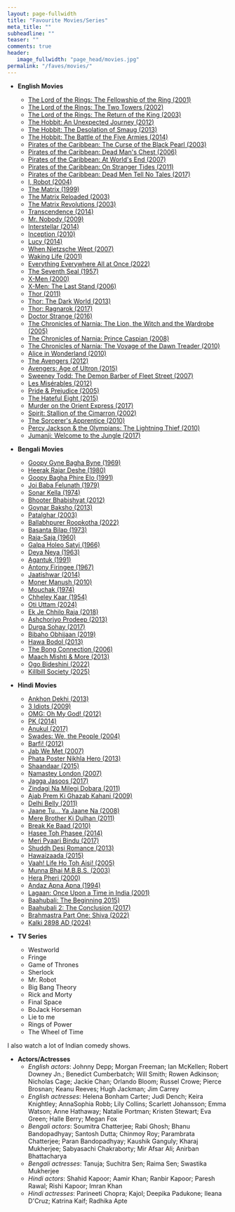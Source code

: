 ```yaml
---
layout: page-fullwidth
title: "Favourite Movies/Series"
meta_title: ""
subheadline: ""
teaser: ""
comments: true
header:
   image_fullwidth: "page_head/movies.jpg"
permalink: "/faves/movies/"
---
```


* **English Movies**
    * [The Lord of the Rings: The Fellowship of the Ring (2001)](https://www.imdb.com/title/tt0120737)
    * [The Lord of the Rings: The Two Towers (2002)](https://www.imdb.com/title/tt0167261)
    * [The Lord of the Rings: The Return of the King (2003)](https://www.imdb.com/title/tt0167260)
    * [The Hobbit: An Unexpected Journey (2012)](https://www.imdb.com/title/tt0903624)
    * [The Hobbit: The Desolation of Smaug (2013)](https://www.imdb.com/title/tt1170358)
    * [The Hobbit: The Battle of the Five Armies (2014)](https://www.imdb.com/title/tt2310332)
    * [Pirates of the Caribbean: The Curse of the Black Pearl (2003)](https://www.imdb.com/title/tt0325980)
    * [Pirates of the Caribbean: Dead Man's Chest (2006)](https://www.imdb.com/title/tt0383574)
    * [Pirates of the Caribbean: At World's End (2007)](https://www.imdb.com/title/tt0449088)
    * [Pirates of the Caribbean: On Stranger Tides (2011)](https://www.imdb.com/title/tt1298650)
    * [Pirates of the Caribbean: Dead Men Tell No Tales (2017)](https://www.imdb.com/title/tt1790809)
    * [I, Robot (2004)](https://www.imdb.com/title/tt0343818)
    * [The Matrix (1999)](https://www.imdb.com/title/tt0133093)
    * [The Matrix Reloaded (2003)](https://www.imdb.com/title/tt0234215)
    * [The Matrix Revolutions (2003)](https://www.imdb.com/title/tt0242653)
    * [Transcendence (2014)](https://www.imdb.com/title/tt2209764)
    * [Mr. Nobody (2009)](https://www.imdb.com/title/tt0485947)
    * [Interstellar (2014)](https://www.imdb.com/title/tt0816692)
    * [Inception (2010)](https://www.imdb.com/title/tt1375666)
    * [Lucy (2014)](https://www.imdb.com/title/tt2872732)
    * [When Nietzsche Wept (2007)](https://www.imdb.com/title/tt0760188)
    * [Waking Life (2001)](https://www.imdb.com/title/tt0243017)
    * [Everything Everywhere All at Once (2022)](https://www.imdb.com/title/tt6710474)
    * [The Seventh Seal (1957)](https://www.imdb.com/title/tt0050976)
    * [X-Men (2000)](https://www.imdb.com/title/tt0120903)
    * [X-Men: The Last Stand (2006)](https://www.imdb.com/title/tt0376994)
    * [Thor (2011)](https://www.imdb.com/title/tt0800369)
    * [Thor: The Dark World (2013)](https://www.imdb.com/title/tt1981115)
    * [Thor: Ragnarok (2017)](https://www.imdb.com/title/tt3501632)
    * [Doctor Strange (2016)](https://www.imdb.com/title/tt1211837)
    * [The Chronicles of Narnia: The Lion, the Witch and the Wardrobe (2005)](https://www.imdb.com/title/tt0363771)
    * [The Chronicles of Narnia: Prince Caspian (2008)](https://www.imdb.com/title/tt0499448)
    * [The Chronicles of Narnia: The Voyage of the Dawn Treader (2010)](https://www.imdb.com/title/tt0980970)
    * [Alice in Wonderland (2010)](https://www.imdb.com/title/tt1014759)
    * [The Avengers (2012)](https://www.imdb.com/title/tt0848228)
    * [Avengers: Age of Ultron (2015)](https://www.imdb.com/title/tt2395427)
    * [Sweeney Todd: The Demon Barber of Fleet Street (2007)](https://www.imdb.com/title/tt0408236)
    * [Les Misérables (2012)](https://www.imdb.com/title/tt1707386)
    * [Pride & Prejudice (2005)](https://www.imdb.com/title/tt0414387)
    * [The Hateful Eight (2015)](https://www.imdb.com/title/tt3460252)
    * [Murder on the Orient Express (2017)](https://www.imdb.com/title/tt3402236)
    * [Spirit: Stallion of the Cimarron (2002)](https://www.imdb.com/title/tt0166813)
    * [The Sorcerer's Apprentice (2010)](https://www.imdb.com/title/tt0963966)
    * [Percy Jackson & the Olympians: The Lightning Thief (2010)](https://www.imdb.com/title/tt0814255)
    * [Jumanji: Welcome to the Jungle (2017)](https://www.imdb.com/title/tt2283362)

* **Bengali Movies** 
    * [Goopy Gyne Bagha Byne (1969)](https://www.imdb.com/title/tt0063023)
    * [Heerak Rajar Deshe (1980)](https://www.imdb.com/title/tt0080856)
    * [Goopy Bagha Phire Elo (1991)](https://www.imdb.com/title/tt0457920)
    * [Joi Baba Felunath (1979)](https://www.imdb.com/title/tt0077775)
    * [Sonar Kella (1974)](https://www.imdb.com/title/tt0072190)
    * [Bhooter Bhabishyat (2012)](https://www.imdb.com/title/tt2351177)
    * [Goynar Baksho (2013)](https://www.imdb.com/title/tt2819358)
    * [Patalghar (2003)](https://www.imdb.com/title/tt0366886)
    * [Ballabhpurer Roopkotha (2022)](https://www.imdb.com/title/tt23024514)
    * [Basanta Bilap (1973)](https://www.imdb.com/title/tt0215549)
    * [Raja-Saja (1960)](https://www.imdb.com/title/tt0054227)
    * [Galpa Holeo Satyi (1966)](https://www.imdb.com/title/tt0366505)
    * [Deya Neya (1963)](https://www.imdb.com/title/tt3918808)
    * [Agantuk (1991)](https://www.imdb.com/title/tt0101279)
    * [Antony Firingee (1967)](https://www.imdb.com/title/tt0317088)
    * [Jaatishwar (2014)](https://www.imdb.com/title/tt3365690)
    * [Moner Manush (2010)](https://www.imdb.com/title/tt1815837)
    * [Mouchak (1974)](https://www.imdb.com/title/tt1587224)
    * [Chheley Kaar (1954)](https://www.imdb.com/title/tt0156395)
    * [Oti Uttam (2024)](https://www.imdb.com/title/tt31250966)
    * [Ek Je Chhilo Raja (2018)](https://www.imdb.com/title/tt7822320)
    * [Ashchorjyo Prodeep (2013)](https://www.imdb.com/title/tt3329526)
    * [Durga Sohay (2017)](https://www.imdb.com/title/tt6774538)
    * [Bibaho Obhijaan (2019)](https://www.imdb.com/title/tt9461494)
    * [Hawa Bodol (2013)](https://www.imdb.com/title/tt2580150)
    * [The Bong Connection (2006)](https://www.imdb.com/title/tt0488374)
    * [Maach Mishti & More (2013)](https://www.imdb.com/title/tt2437786)
    * [Ogo Bideshini (2022)](https://www.imdb.com/title/tt23900716)
    * [Killbill Society (2025)](https://www.imdb.com/title/tt35660545)

* **Hindi Movies**
    * [Ankhon Dekhi (2013)](https://www.imdb.com/title/tt3614516)
    * [3 Idiots (2009)](https://www.imdb.com/title/tt1187043)
    * [OMG: Oh My God! (2012)](https://www.imdb.com/title/tt2283748)
    * [PK (2014)](https://www.imdb.com/title/tt2338151)
    * [Anukul (2017)](https://www.imdb.com/title/tt7493710)
    * [Swades: We, the People (2004)](https://www.imdb.com/title/tt0367110)
    * [Barfi! (2012)](https://www.imdb.com/title/tt2082197)
    * [Jab We Met (2007)](https://www.imdb.com/title/tt1093370)
    * [Phata Poster Nikhla Hero (2013)](https://www.imdb.com/title/tt2615584)
    * [Shaandaar (2015)](https://www.imdb.com/title/tt4007558)
    * [Namastey London (2007)](https://www.imdb.com/title/tt0795434)
    * [Jagga Jasoos (2017)](https://www.imdb.com/title/tt4129428)
    * [Zindagi Na Milegi Dobara (2011)](https://www.imdb.com/title/tt1562872)
    * [Ajab Prem Ki Ghazab Kahani (2009)](https://www.imdb.com/title/tt1252596)
    * [Delhi Belly (2011)](https://www.imdb.com/title/tt1934231)
    * [Jaane Tu... Ya Jaane Na (2008)](https://www.imdb.com/title/tt0473367)
    * [Mere Brother Ki Dulhan (2011)](https://www.imdb.com/title/tt1740710)
    * [Break Ke Baad (2010)](https://www.imdb.com/title/tt1578261)
    * [Hasee Toh Phasee (2014)](https://www.imdb.com/title/tt3173910)
    * [Meri Pyaari Bindu (2017)](https://www.imdb.com/title/tt5472374)
    * [Shuddh Desi Romance (2013)](https://www.imdb.com/title/tt2988272)
    * [Hawaizaada (2015)](https://www.imdb.com/title/tt4338154)
    * [Vaah! Life Ho Toh Aisi! (2005)](https://www.imdb.com/title/tt0475645)
    * [Munna Bhai M.B.B.S. (2003)](https://www.imdb.com/title/tt0374887)
    * [Hera Pheri (2000)](https://www.imdb.com/title/tt0242519)
    * [Andaz Apna Apna (1994)](https://www.imdb.com/title/tt0109117)
    * [Lagaan: Once Upon a Time in India (2001)](https://www.imdb.com/title/tt0169102)
    * [Baahubali: The Beginning 2015)](https://www.imdb.com/title/tt2631186)
    * [Baahubali 2: The Conclusion (2017)](https://www.imdb.com/title/tt4849438)
    * [Brahmastra Part One: Shiva (2022)](https://www.imdb.com/title/tt6277462)
    * [Kalki 2898 AD (2024)](https://www.imdb.com/title/tt12735488)

* **TV Series**
    * Westworld
    * Fringe
    * Game of Thrones
    * Sherlock
    * Mr. Robot
    * Big Bang Theory
    * Rick and Morty
    * Final Space
    * BoJack Horseman
    * Lie to me
    * Rings of Power
    * The Wheel of Time

I also watch a lot of Indian comedy shows.

* **Actors/Actresses**
    * *English actors*: Johnny Depp; Morgan Freeman; Ian McKellen; Robert Downey Jn.; Benedict Cumberbatch; Will Smith; Rowen Adkinson; Nicholas Cage; Jackie Chan; Orlando Bloom; Russel Crowe; Pierce Brosnan; Keanu Reeves; Hugh Jackman; Jim Carrey
    * *English actresses*: Helena Bonham Carter; Judi Dench; Keira Knightley; AnnaSophia Robb; Lily Collins; Scarlett Johansson; Emma Watson; Anne Hathaway; Natalie Portman; Kristen Stewart; Eva Green; Halle Berry; Megan Fox
    * *Bengali actors*: Soumitra Chatterjee; Rabi Ghosh; Bhanu Bandopadhyay; Santosh Dutta; Chinmoy Roy; Parambrata Chatterjee; Paran Bandopadhyay; Kaushik Ganguly; Kharaj Mukherjee; Sabyasachi Chakraborty; Mir Afsar Ali; Anirban Bhattacharya 
    * *Bengali actresses*: Tanuja; Suchitra Sen; Raima Sen; Swastika Mukherjee
    * *Hindi actors*: Shahid Kapoor; Aamir Khan; Ranbir Kapoor; Paresh Rawal; Rishi Kapoor; Imran Khan
    * *Hindi actresses*: Parineeti Chopra; Kajol; Deepika Padukone; Ileana D'Cruz; Katrina Kaif; Radhika Apte
